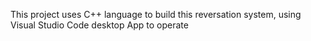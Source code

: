 This project uses C++ language to build this reversation system, using Visual Studio Code desktop App to operate
